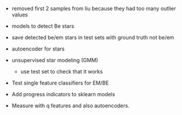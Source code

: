 * removed first 2 samples from liu because they had too many outlier values

* models to detect Be stars
* save detected be/em stars in test sets with ground truth not be/em
* autoencoder for stars
* unsupervised star modeling (GMM)
  * use test set to check that it works
* Test single feature classifiers for EM/BE
* Add progress indicators to sklearn models
* Measure with q features and also autoencoders.